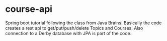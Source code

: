 # course-api
Spring boot tutorial following the class from Java Brains.
Basically the code creates a rest api to get/put/push/delete Topics and Courses.
Also connection to a Derby database with JPA is part of the code.
